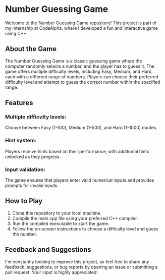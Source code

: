 # Number Guessing Game
Welcome to the Number Guessing Game repository! This project is part of my internship at CodeAlpha, where I developed a fun and interactive game using C++.

## About the Game
The Number Guessing Game is a classic guessing game where the computer randomly selects a number, and the player has to guess it. The game offers multiple difficulty levels, including Easy, Medium, and Hard, each with a different range of numbers. Players can choose their preferred difficulty level and attempt to guess the correct number within the specified range.

## Features
### Multiple difficulty levels:
Choose between Easy (1-100), Medium (1-500), and Hard (1-1000) modes.
### Hint system: 
Players receive hints based on their performance, with additional hints unlocked as they progress.
### Input validation:
The game ensures that players enter valid numerical inputs and provides prompts for invalid inputs.
## How to Play
1. Clone this repository to your local machine.
2. Compile the main.cpp file using your preferred C++ compiler.
3. Run the compiled executable to start the game.
4. Follow the on-screen instructions to choose a difficulty level and guess the number.
## Feedback and Suggestions
I'm constantly looking to improve this project, so feel free to share any feedback, suggestions, or bug reports by opening an issue or submitting a pull request. Your input is highly appreciated!

